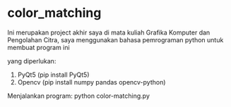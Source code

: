 # color_matching
Ini merupakan project akhir saya di mata kuliah Grafika Komputer dan Pengolahan Citra, saya menggunakan bahasa pemrograman python untuk membuat program ini

yang diperlukan: 
1. PyQt5
   (pip install PyQt5)
2. Opencv
   (pip install numpy pandas opencv-python)


Menjalankan program:
python color-matching.py

